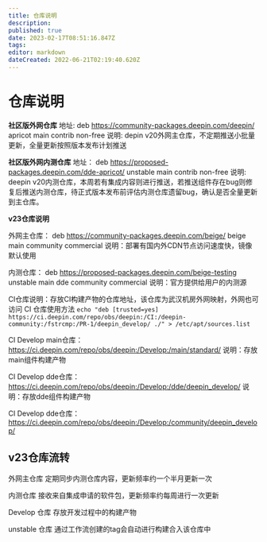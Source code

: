 ```yaml
---
title: 仓库说明
description: 
published: true
date: 2023-02-17T08:51:16.847Z
tags: 
editor: markdown
dateCreated: 2022-06-21T02:19:40.620Z
---
```


# 仓库说明
**社区版外网仓库**
地址: deb https://community-packages.deepin.com/deepin/ apricot main contrib non-free 
说明: depin v20外网主仓库，不定期推送小批量更新，全量更新按照版本发布计划推送

**社区版外网内测仓库**
地址： deb https://proposed-packages.deepin.com/dde-apricot/ unstable main contrib non-free
说明:  deepin v20内测仓库，本周若有集成内容则进行推送，若推送组件存在bug则修复后推送内测仓库，待正式版本发布前评估内测仓库遗留bug，确认是否全量更新到主仓库。

**v23仓库说明**

外网主仓库：
deb https://community-packages.deepin.com/beige/ beige main community commercial
说明：部署有国内外CDN节点访问速度快，镜像默认使用

内测仓库：
deb https://proposed-packages.deepin.com/beige-testing unstable main dde community commercial
说明：官方提供给用户的内测源

CI仓库说明：存放CI构建产物的仓库地址，该仓库为武汉机房外网映射，外网也可访问
CI 仓库使用方法 
`echo "deb [trusted=yes] https://ci.deepin.com/repo/obs/deepin:/CI:/deepin-community:/fstrcmp:/PR-1/deepin_develop/ ./" > /etc/apt/sources.list`

CI Develop main仓库：
https://ci.deepin.com/repo/obs/deepin:/Develop:/main/standard/ 
说明：存放main组件构建产物

CI Develop dde仓库：
https://ci.deepin.com/repo/obs/deepin:/Develop:/dde/deepin_develop/
说明：存放dde组件构建产物

CI Develop dde仓库：
https://ci.deepin.com/repo/obs/deepin:/Develop:/community/deepin_develop/

## v23仓库流转

外网主仓库
定期同步内测仓库内容，更新频率约一个半月更新一次

内测仓库
接收来自集成申请的软件包，更新频率约每周进行一次更新

Develop  仓库
存放开发过程中的构建产物

unstable 仓库
通过工作流创建的tag会自动进行构建合入该仓库中

